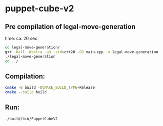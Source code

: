 # puppet-cube-v2

## Pre compilation of legal-move-generation
time: ca. 20 sec.
```bash
cd legal-move-generation/
g++ -Wall -Wextra -g3 -std=c++20 -O3 main.cpp -o legal-move-generation
./legal-move-generation
cd ../
```

## Compilation:
```bash
cmake -B build -DCMAKE_BUILD_TYPE=Release
cmake --build build
```

## Run:
```bash
./build/bin/PuppetCubeV2
```
